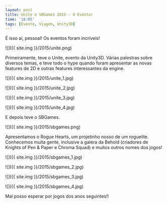 ```yaml
---
layout: post
title: Unite e SBGames 2015 - O Evento!
time: '18:05'
tags: [Evento, Viagem, Unity3D]
---
```


É isso ai, pessoal! Os eventos foram incríveis!

![]({{ site.img }}/2015/unite.png)

Primeiramente, teve o Unite, evento da Unity3D. Várias palestras sobre diversos temas, e teve todo o hype quando foram apresentar as novas features de 2D e outras features interessantes da engine.

<!--more-->

![]({{ site.img }}/2015/unite_1.jpg)

![]({{ site.img }}/2015/unite_2.jpg)

![]({{ site.img }}/2015/unite_3.jpg)

![]({{ site.img }}/2015/unite_4.jpg)

E depois teve o SBGames.

![]({{ site.img }}/2015/sbgames.png)

Apresentamos o Rogue Hearts, um projetinho nosso de um roguelite. Conhecemos muita gente, inclusive a galera da Behold (criadores de Knights of Pen & Paper e Chroma Squad) e muitos outros nomes dos jogos!

![]({{ site.img }}/2015/sbgames_1.jpg)

![]({{ site.img }}/2015/sbgames_2.jpg)

![]({{ site.img }}/2015/sbgames_3.jpg)

![]({{ site.img }}/2015/sbgames_4.jpg)

Mal posso esperar por jogos dos anos seguintes!!
